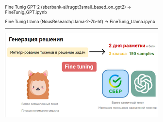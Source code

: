 Fine Tunig GPT-2 (sberbank-ai/rugpt3small_based_on_gpt2) -> FineTunig_GPT.ipynb

Fine Tunig Llama (NousResearch/Llama-2-7b-hf) -> FineTunig_Llama.ipynb

--- 

![Генерация решения](https://github.com/kulibabast/SolveMath/blob/main/images/LLM_model.png)
